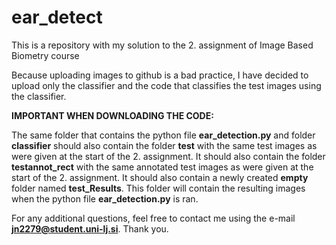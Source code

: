 # ear_detect
This is a repository with my solution to the 2. assignment of Image Based Biometry course

Because uploading images to github is a bad practice, I have decided to upload only the classifier and the code that classifies the test images using the classifier.

**IMPORTANT WHEN DOWNLOADING THE CODE:**

The same folder that contains the python file **ear_detection.py** and folder **classifier** should also contain the folder **test** with the same test images as were given at the start of the 2. assignment. It should also contain the folder **testannot_rect** with the same annotated test images as were given at the start of the 2. assignment. It should also contain a newly created **empty** folder named **test_Results**. This folder will contain the resulting images when the python file  **ear_detection.py** is ran.


For any additional questions, feel free to contact me using the e-mail **jn2279@student.uni-lj.si**. Thank you.
